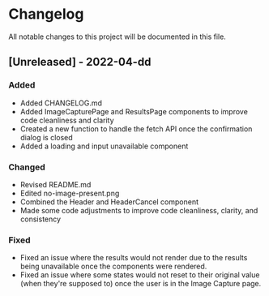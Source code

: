 # Changelog
All notable changes to this project will be documented in this file.

## [Unreleased] - 2022-04-dd 

### Added
- Added CHANGELOG.md
- Added ImageCapturePage and ResultsPage components to improve code cleanliness and clarity
- Created a new function to handle the fetch API once the confirmation dialog is closed
- Added a loading and input unavailable component

### Changed
- Revised README.md
- Edited no-image-present.png
- Combined the Header and HeaderCancel component
- Made some code adjustments to improve code cleanliness, clarity, and consistency

### Fixed
- Fixed an issue where the results would not render due to the results being unavailable once the components were rendered.
- Fixed an issue where some states would not reset to their original value (when they're supposed to) once the user is in the Image Capture page.